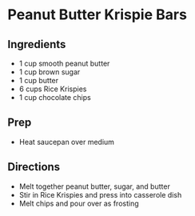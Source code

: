 # Peanut Butter Krispie Bars

## Ingredients

- 1 cup smooth peanut butter
- 1 cup brown sugar
- 1 cup butter
- 6 cups Rice Krispies
- 1 cup chocolate chips

## Prep

- Heat saucepan over medium

## Directions

- Melt together peanut butter, sugar, and butter
- Stir in Rice Krispies and press into casserole dish
- Melt chips and pour over as frosting
